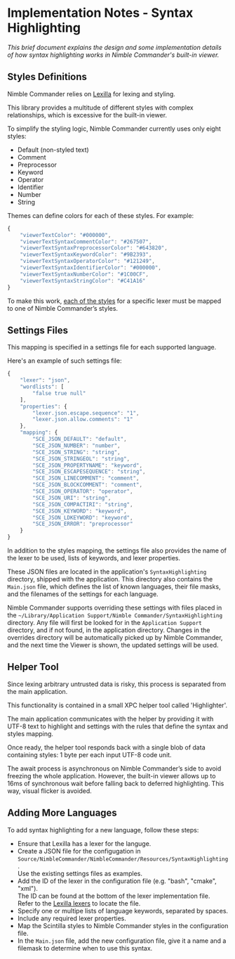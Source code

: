 # Implementation Notes - Syntax Highlighting
*This brief document explains the design and some implementation details of how syntax highlighting works in Nimble Commander's built-in viewer.*

## Styles Definitions

Nimble Commander relies on [Lexilla](https://github.com/ScintillaOrg/lexilla) for lexing and styling.

This library provides a multitude of different styles with complex relationships, which is excessive for the built-in viewer.

To simplify the styling logic, Nimble Commander currently uses only eight styles:
  - Default (non-styled text)
  - Comment
  - Preprocessor
  - Keyword
  - Operator
  - Identifier
  - Number
  - String

Themes can define colors for each of these styles. For example:
```js
{
    "viewerTextColor": "#000000",
    "viewerTextSyntaxCommentColor": "#267507",
    "viewerTextSyntaxPreprocessorColor": "#643820",
    "viewerTextSyntaxKeywordColor": "#9B2393",
    "viewerTextSyntaxOperatorColor": "#121249",
    "viewerTextSyntaxIdentifierColor": "#000000",
    "viewerTextSyntaxNumberColor": "#1C00CF",
    "viewerTextSyntaxStringColor": "#C41A16"
}
```

To make this work, [each of the styles](https://github.com/ScintillaOrg/lexilla/blob/master/include/SciLexer.h) for a specific lexer must be mapped to one of Nimble Commander’s styles.

## Settings Files

This mapping is specified in a settings file for each supported language.

Here's an example of such settings file:
```js
{
    "lexer": "json",
    "wordlists": [
        "false true null"
    ],
    "properties": {
        "lexer.json.escape.sequence": "1",
        "lexer.json.allow.comments": "1"
    },
    "mapping": {
        "SCE_JSON_DEFAULT": "default",
        "SCE_JSON_NUMBER": "number",
        "SCE_JSON_STRING": "string",
        "SCE_JSON_STRINGEOL": "string",
        "SCE_JSON_PROPERTYNAME": "keyword",
        "SCE_JSON_ESCAPESEQUENCE": "string",
        "SCE_JSON_LINECOMMENT": "comment",
        "SCE_JSON_BLOCKCOMMENT": "comment",
        "SCE_JSON_OPERATOR": "operator",
        "SCE_JSON_URI": "string",
        "SCE_JSON_COMPACTIRI": "string",
        "SCE_JSON_KEYWORD": "keyword",
        "SCE_JSON_LDKEYWORD": "keyword",
        "SCE_JSON_ERROR": "preprocessor"
    }
}
```

In addition to the styles mapping, the settings file also provides the name of the lexer to be used, lists of keywords, and lexer properties.

These JSON files are located in the application's `SyntaxHighlighting` directory, shipped with the application. This directory also contains the `Main.json` file, which defines the list of known languages, their file masks, and the filenames of the settings for each language. 

Nimble Commander supports overriding these settings with files placed in the `~/Library/Application Support/Nimble Commander/SyntaxHighlighting` directory. Any file will first be looked for in the `Application Support` directory, and if not found, in the application directory. Changes in the overrides directory will be automatically picked up by Nimble Commander, and the next time the Viewer is shown, the updated settings will be used.

## Helper Tool

Since lexing arbitrary untrusted data is risky, this process is separated from the main application.

This functionality is contained in a small XPC helper tool called 'Highlighter'.

The main application communicates with the helper by providing it with UTF-8 text to highlight and settings with the rules that define the syntax and styles mapping.

Once ready, the helper tool responds back with a single blob of data containing styles: 1 byte per each input UTF-8 code unit.

The await process is asynchronous on Nimble Commander’s side to avoid freezing the whole application. However, the built-in viewer allows up to 16ms of synchronous wait before falling back to deferred highlighting. This way, visual flicker is avoided.

## Adding More Languages

To add syntax highlighting for a new language, follow these steps:
  - Ensure that Lexilla has a lexer for the languge.
  - Create a JSON file for the configugation in `Source/NimbleCommander/NimbleCommander/Resources/SyntaxHighlighting`.  
    Use the existing settings files as examples.
  - Add the ID of the lexer in the configuration file (e.g. "bash", "cmake", "xml").  
    The ID can be found at the bottom of the lexer implementation file.  
    Refer to the [Lexilla lexers]( https://github.com/ScintillaOrg/lexilla/blob/master/lexers/) to locate the file.
  - Specify one or multipe lists of language keywords, separated by spaces.
  - Include any required lexer properties.
  - Map the Scintilla styles to Nimble Commander styles in the configuration file.
  - In the `Main.json` file, add the new configuration file, give it a name and a filemask to determine when to use this syntax.
